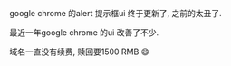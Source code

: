 google chrome 的alert 提示框ui 终于更新了, 之前的太丑了.

最近一年google chrome 的ui 改善了不少.

域名一直没有续费, 赎回要1500 RMB :smile: